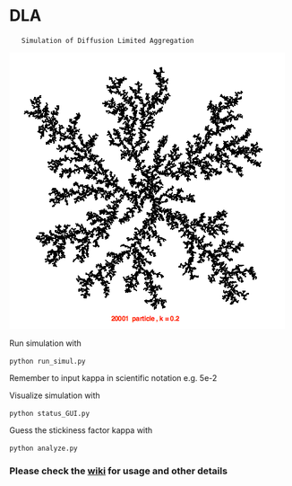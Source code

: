 #        DLA
       Simulation of Diffusion Limited Aggregation
![0.2 stickiness](DLA_simulation.png?raw=true "DLA simulation example")

Run simulation with

```python run_simul.py ```

Remember to input kappa in scientific notation e.g. 5e-2

Visualize simulation with 

```python status_GUI.py```

Guess the stickiness factor kappa with

```python analyze.py```

### Please check the [wiki](https://github.com/bhattacharyya/DLA/wiki) for usage and other details
